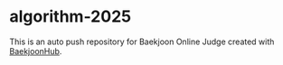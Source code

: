 # algorithm-2025
This is an auto push repository for Baekjoon Online Judge created with [BaekjoonHub](https://github.com/BaekjoonHub/BaekjoonHub).
